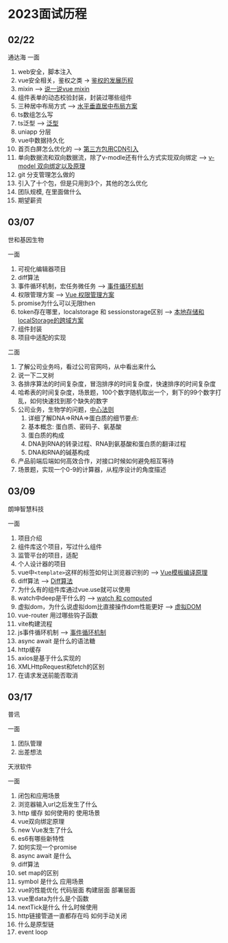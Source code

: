 # 2023面试历程

## 02/22

通达海 一面

1. web安全，脚本注入
2. vue安全相关，鉴权之类  ->  [鉴权的发展历程](../work/authentication.md)
3. mixin  -->  [说一说vue mixin](../vue/mixin.md)
4. 组件表单的动态校验封装，封装过哪些组件
5. 三种居中布局方式  -->  [水平垂直居中布局方案](../css/index.md)
6. ts数组怎么写
7. ts泛型  -->  [泛型](../ts/index.md)
8. uniapp 分层
9. vue中数据持久化
10. 首页白屏怎么优化的  -->  [第三方包用CDN引入](../vite/index.md)
11. 单向数据流和双向数据流，除了v-modle还有什么方式实现双向绑定  -->  [v-model 双向绑定以及原理](../vue/v-model.md)
12. git 分支管理怎么做的
13. 引入了十个包，但是只用到3个，其他的怎么优化
14. 团队规模, 在里面做什么
15. 期望薪资

## 03/07

世和基因生物

一面

1. 可视化编辑器项目
2. diff算法
3. 事件循环机制，宏任务微任务  -->  [事件循环机制](../js/eventLoop.md)
4. 权限管理方案  -->  [Vue 权限管理方案](../work/permission.md)
5. promise为什么可以无限then
6. token存在哪里，localstorage 和 sessionstorage区别  -->  [本地存储和localStorage的跨域方案](../work/index.md)
7. 组件封装
8. 项目中适配的实现

二面

1. 了解公司业务吗，看过公司官网吗，从中看出来什么
2. 说一下二叉树
3. 各排序算法的时间复杂度，冒泡排序的时间复杂度，快速排序的时间复杂度
4. 哈希表的时间复杂度，场景题，100个数字随机取出一个，剩下的99个数字打乱，如何快速找到那个缺失的数字
5. 公司业务，生物学的问题，[中心法则](./biology.md)
   1. 详细了解DNA=>RNA=>蛋白质的细节要点:
   2. 基本概念: 蛋白质、密码子、氨基酸
   3. 蛋白质的构成
   4. DNA到RNA的转录过程、RNA到氨基酸和蛋白质的翻译过程
   5. DNA和RNA的碱基构成
6. 产品前端后端如何高效合作，对接口时候如何避免相互等待
7. 场景题，实现一个0-9的计算器，从程序设计的角度描述

## 03/09

朗坤智慧科技

一面

1. 项目介绍
2. 组件库这个项目，写过什么组件
3. 监管平台的项目，适配
4. 个人设计器的项目
5. vue中`<template>`这样的标签如何让浏览器识别的  -->  [Vue模板编译原理](../vue/template.md)
6. diff算法  -->  [Diff算法](../vue/diff.md)
7. 为什么有的组件库通过vue.use就可以使用
8. watch中deep是干什么的  -->  [watch 和 computed](../vue/watch.md)
9. 虚拟dom，为什么说虚拟dom比直接操作dom性能更好  -->  [虚拟DOM](../vue/vnode.md)
10. vue-router 用过哪些钩子函数
11. vite构建流程
12. js事件循环机制  -->  [事件循环机制](../js/eventLoop.md)
13. async await 是什么的语法糖
14. http缓存
15. axios是基于什么实现的
16. XMLHttpRequest和fetch的区别
17. 在请求发送前能否取消

## 03/17

普讯

一面

1. 团队管理
2. 出差想法

天洑软件

一面

1. 闭包和应用场景
2. 浏览器输入url之后发生了什么
3. http 缓存 如何使用的 使用场景
4. vue双向绑定原理
5. new Vue发生了什么
6. es6有哪些新特性
7. 如何实现一个promise
8. async await 是什么
9. diff算法
10. set map的区别
11. symbol 是什么 应用场景
12. vue的性能优化 代码层面 构建层面 部署层面
13. vue里data为什么是个函数
14. nextTick是什么 什么时候使用
15. http链接管道一直都存在吗 如何手动关闭
16. 什么是原型链
17. event loop